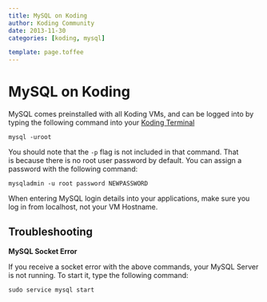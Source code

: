 ```yaml
---
title: MySQL on Koding
author: Koding Community
date: 2013-11-30
categories: [koding, mysql]

template: page.toffee
---
```


# MySQL on Koding

MySQL comes preinstalled with all Koding VMs, and can be logged into by typing the following command into your [Koding Terminal](http://koding.com/Terminal)
    
    
    mysql -uroot

You should note that the `-p` flag is not included in that command. That is because there is no root user password by default. You can assign a password with the following command:
    
    
    mysqladmin -u root password NEWPASSWORD

When entering MySQL login details into your applications, make sure you log in from localhost, not your VM Hostname.

## Troubleshooting

**MySQL Socket Error**

If you receive a socket error with the above commands, your MySQL Server is not running. To start it, type the following command:
    
    
    sudo service mysql start
